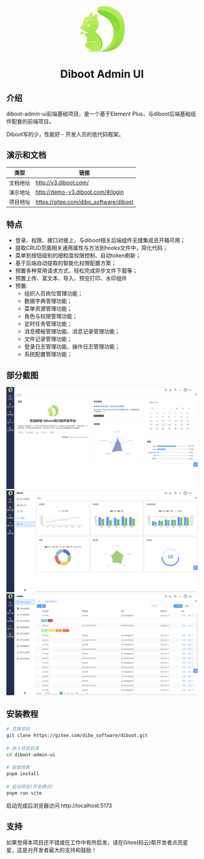 
<div align="center">

![logo](public/logo.png)

<h1>Diboot Admin UI</h1>

</div>

## 介绍
diboot-admin-ui前端基础项目，是一个基于Element Plus，与diboot后端基础组件配套的前端项目。

Diboot写的少，性能好 - 开发人员的低代码框架。

## 演示和文档

| 类型 | 链接 |
| -------- | -------- |
| 文档地址 | http://v3.diboot.com/ |
| 演示地址  | http://demo-v3.diboot.com/#/login |
| 项目地址  | https://gitee.com/dibo_software/diboot |



## 特点

* 登录、权限、接口对接上，与diboot相关后端组件无缝集成且开箱可用；
* 提取CRUD页面相关通用属性与方法到hooks文件中，简化代码；
* 菜单到按钮级别的细粒度权限控制、自动token刷新；
* 基于后端自动提取的智能化权限配置方案；
* 预置多种常用请求方式，轻松完成异步文件下载等；
* 预置上传、富文本、导入、预览打印、水印组件
* 预置:
  * 组织人员岗位管理功能；
  * 数据字典管理功能；
  * 菜单资源管理功能；
  * 角色与权限管理功能；
  * 定时任务管理功能；
  * 消息模板管理功能、消息记录管理功能；
  * 文件记录管理功能；
  * 登录日志管理功能、操作日志管理功能；
  * 系统配置管理功能；


## 部分截图

![dashboard](public/systemScreenshot/dashboard.png)
![echarts](public/systemScreenshot/echarts.png)
![dictionary](public/systemScreenshot/dictionary.png)

## 安装教程
``` sh
# 克隆项目
git clone https://gitee.com/dibo_software/diboot.git

# 进入项目目录
cd diboot-admin-ui

# 安装依赖
pnpm install

# 启动项目(开发模式)
pnpm run vite
```
启动完成后浏览器访问 http://localhost:5173

## 支持
如果觉得本项目还不错或在工作中有所启发，请在Gitee(码云)帮开发者点亮星星，这是对开发者最大的支持和鼓励！

